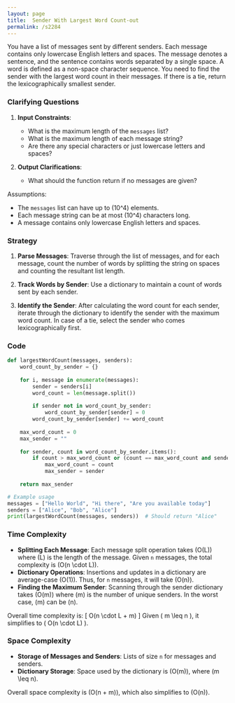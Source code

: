 ```yaml
---
layout: page
title:  Sender With Largest Word Count-out
permalink: /s2284
---
```


You have a list of messages sent by different senders. Each message contains only lowercase English letters and spaces. The message denotes a sentence, and the sentence contains words separated by a single space. A word is defined as a non-space character sequence. You need to find the sender with the largest word count in their messages. If there is a tie, return the lexicographically smallest sender.

### Clarifying Questions

1. **Input Constraints**:
   - What is the maximum length of the `messages` list?
   - What is the maximum length of each message string?
   - Are there any special characters or just lowercase letters and spaces?

2. **Output Clarifications**:
   - What should the function return if no messages are given?

Assumptions:
- The `messages` list can have up to \(10^4\) elements.
- Each message string can be at most \(10^4\) characters long.
- A message contains only lowercase English letters and spaces.
   
### Strategy

1. **Parse Messages**: Traverse through the list of messages, and for each message, count the number of words by splitting the string on spaces and counting the resultant list length.
   
2. **Track Words by Sender**: Use a dictionary to maintain a count of words sent by each sender.
   
3. **Identify the Sender**: After calculating the word count for each sender, iterate through the dictionary to identify the sender with the maximum word count. In case of a tie, select the sender who comes lexicographically first.
   
### Code

```python
def largestWordCount(messages, senders):
    word_count_by_sender = {}
    
    for i, message in enumerate(messages):
        sender = senders[i]
        word_count = len(message.split())
        
        if sender not in word_count_by_sender:
            word_count_by_sender[sender] = 0
        word_count_by_sender[sender] += word_count
    
    max_word_count = 0
    max_sender = ""
    
    for sender, count in word_count_by_sender.items():
        if count > max_word_count or (count == max_word_count and sender < max_sender):
            max_word_count = count
            max_sender = sender
    
    return max_sender

# Example usage
messages = ["Hello World", "Hi there", "Are you available today"]
senders = ["Alice", "Bob", "Alice"]
print(largestWordCount(messages, senders))  # Should return "Alice"
```

### Time Complexity

- **Splitting Each Message**: Each message split operation takes \(O(L)\) where \(L\) is the length of the message. Given `n` messages, the total complexity is \(O(n \cdot L)\).
- **Dictionary Operations**: Insertions and updates in a dictionary are average-case \(O(1)\). Thus, for `n` messages, it will take \(O(n)\).
- **Finding the Maximum Sender**: Scanning through the sender dictionary takes \(O(m)\) where \(m\) is the number of unique senders. In the worst case, \(m\) can be \(n\).

Overall time complexity is:
\[ O(n \cdot L + m) \]
Given \( m \leq n \), it simplifies to \( O(n \cdot L) \).

### Space Complexity

- **Storage of Messages and Senders**: Lists of size `n` for messages and senders.
- **Dictionary Storage**: Space used by the dictionary is \(O(m)\), where \(m \leq n\).

Overall space complexity is \(O(n + m)\), which also simplifies to \(O(n)\).